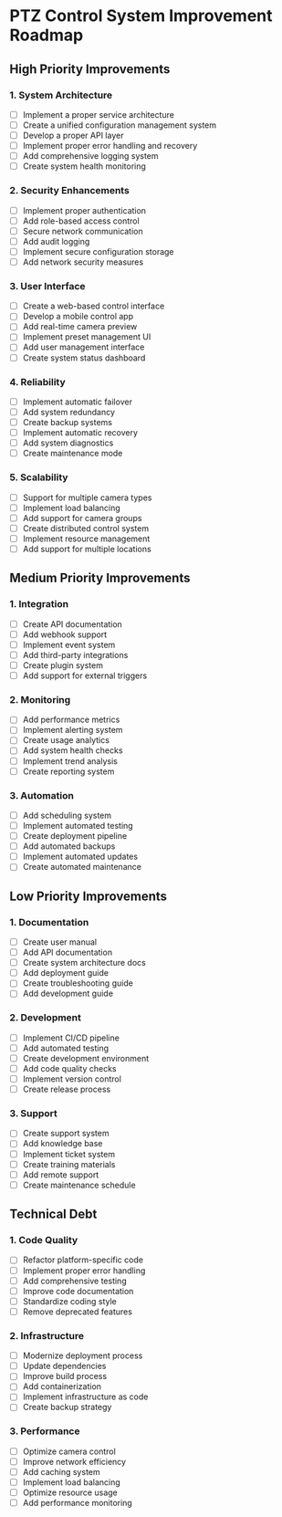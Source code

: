 # PTZ Control System Improvement Roadmap

## High Priority Improvements

### 1. System Architecture
- [ ] Implement a proper service architecture
- [ ] Create a unified configuration management system
- [ ] Develop a proper API layer
- [ ] Implement proper error handling and recovery
- [ ] Add comprehensive logging system
- [ ] Create system health monitoring

### 2. Security Enhancements
- [ ] Implement proper authentication
- [ ] Add role-based access control
- [ ] Secure network communication
- [ ] Add audit logging
- [ ] Implement secure configuration storage
- [ ] Add network security measures

### 3. User Interface
- [ ] Create a web-based control interface
- [ ] Develop a mobile control app
- [ ] Add real-time camera preview
- [ ] Implement preset management UI
- [ ] Add user management interface
- [ ] Create system status dashboard

### 4. Reliability
- [ ] Implement automatic failover
- [ ] Add system redundancy
- [ ] Create backup systems
- [ ] Implement automatic recovery
- [ ] Add system diagnostics
- [ ] Create maintenance mode

### 5. Scalability
- [ ] Support for multiple camera types
- [ ] Implement load balancing
- [ ] Add support for camera groups
- [ ] Create distributed control system
- [ ] Implement resource management
- [ ] Add support for multiple locations

## Medium Priority Improvements

### 1. Integration
- [ ] Create API documentation
- [ ] Add webhook support
- [ ] Implement event system
- [ ] Add third-party integrations
- [ ] Create plugin system
- [ ] Add support for external triggers

### 2. Monitoring
- [ ] Add performance metrics
- [ ] Implement alerting system
- [ ] Create usage analytics
- [ ] Add system health checks
- [ ] Implement trend analysis
- [ ] Create reporting system

### 3. Automation
- [ ] Add scheduling system
- [ ] Implement automated testing
- [ ] Create deployment pipeline
- [ ] Add automated backups
- [ ] Implement automated updates
- [ ] Create automated maintenance

## Low Priority Improvements

### 1. Documentation
- [ ] Create user manual
- [ ] Add API documentation
- [ ] Create system architecture docs
- [ ] Add deployment guide
- [ ] Create troubleshooting guide
- [ ] Add development guide

### 2. Development
- [ ] Implement CI/CD pipeline
- [ ] Add automated testing
- [ ] Create development environment
- [ ] Add code quality checks
- [ ] Implement version control
- [ ] Create release process

### 3. Support
- [ ] Create support system
- [ ] Add knowledge base
- [ ] Implement ticket system
- [ ] Create training materials
- [ ] Add remote support
- [ ] Create maintenance schedule

## Technical Debt

### 1. Code Quality
- [ ] Refactor platform-specific code
- [ ] Implement proper error handling
- [ ] Add comprehensive testing
- [ ] Improve code documentation
- [ ] Standardize coding style
- [ ] Remove deprecated features

### 2. Infrastructure
- [ ] Modernize deployment process
- [ ] Update dependencies
- [ ] Improve build process
- [ ] Add containerization
- [ ] Implement infrastructure as code
- [ ] Create backup strategy

### 3. Performance
- [ ] Optimize camera control
- [ ] Improve network efficiency
- [ ] Add caching system
- [ ] Implement load balancing
- [ ] Optimize resource usage
- [ ] Add performance monitoring 